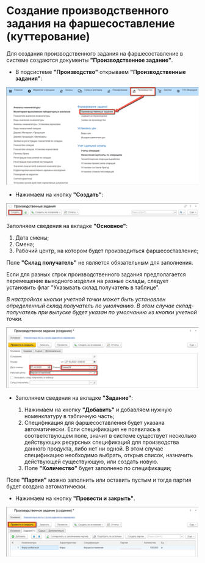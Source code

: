 # Создание производственного задания на фаршесоставление (куттерование)

Для создания производственного задания на фаршесоставление в системе создаются документы **"Производственное задание"**.

- В подсистеме **"Производство"** открываем **"Производственные задания"**:

![](CreateTaskForAMinsedMeat.assets/1.png)

- Нажимаем на кнопку **"Создать"**:

![](CreateTaskForAMinsedMeat.assets/2.png)

Заполняем сведения на вкладке **"Основное"**:

1. Дата смены;
2. Смена;
3. Рабочий центр, на котором будет производиться фаршесоставление;

Поле **"Склад получатель"** не является обязательным для заполнения.
  
Если для разных строк  производственного задания предполагается перемещение выходного изделия на разные склады, следует установить флаг "Указывать склад получатель в таблице".

*В настройках кнопки учетной точки может быть установлен определенный склад получатель по умолчанию. В этом случае склад-получатель при выпуске будет указан по умолчанию из кнопки учетной точки.*

![](CreateTaskForAMinsedMeat.assets/3.png)

- Заполняем сведения на вкладке **"Задание"**:

  1. Нажимаем на кнопку **"Добавить"** и добавляем нужную номенклатуру в табличную часть;
  2. Спецификация для фаршесоставления будет указана автоматически. Если спецификация не появилась в соответствующем поле, значит в системе существует несколько действующих ресурсных спецификаций для производства данного продукта, либо нет ни одной. В этом случае спецификацию необходимо выбрать, открыв список, назначить действующей существующую, или создать новую.
  3. Поле **"Количество"** будет заполнено по спецификации;

Поле **"Партия"** можно заполнить или оставить пустым и тогда партия будет создана автоматически.

- Нажимаем на кнопку **"Провести и закрыть"**.

![](CreateTaskForAMinsedMeat.assets/4.png)
